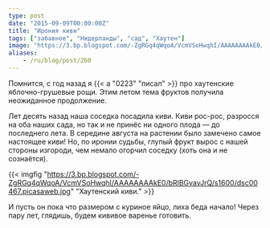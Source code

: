 ```yaml
---
type: post
date: "2015-09-09T00:00:00Z"
title: "Ирония киви"
tags: ["забавное", "Нидерланды", "сад", "Хаутен"]
image: "https://3.bp.blogspot.com/-ZgRGq4qWqoA/VcmVSoHwqhI/AAAAAAAAkE0/bRlBGvavJrQ/s1600/dsc00467.picasaweb.jpg"
aliases:
    - /ru/blog/post/260
---
```


Помнится, с год назад я {{< a "0223" "писал" >}} про хаутенские яблочно-грушевые рощи. Этим летом тема фруктов получила неожиданное продолжение.

Лет десять назад наша соседка посадила киви. Киви рос-рос, разросся на оба наших сада, но так и не принёс ни одного плода — до последнего лета. В середине августа на растении было замечено самое настоящее киви! Но, по иронии судьбы, глупый фрукт вырос с нашей стороны изгороди, чем немало огорчил соседку (хоть она и не сознаётся).

{{< imgfig "https://3.bp.blogspot.com/-ZgRGq4qWqoA/VcmVSoHwqhI/AAAAAAAAkE0/bRlBGvavJrQ/s1600/dsc00467.picasaweb.jpg" "Хаутенский киви." >}}

<!--more-->

И пусть он пока что размером с куриное яйцо, лиха беда начало! Через пару лет, глядишь, будем кививое варенье готовить.
